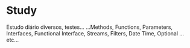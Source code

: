 # Study

Estudo diário diversos, testes... ...Methods, Functions, Parameters, Interfaces, Functional Interface, Streams, Filters, Date Time, Optional  ... etc...
